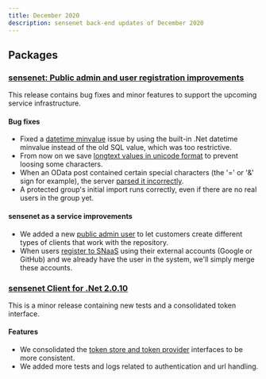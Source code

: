 ```yaml
---
title: December 2020
description: sensenet back-end updates of December 2020
---
```


## Packages

### [sensenet: Public admin and user registration improvements](https://github.com/SenseNet/sensenet/releases/tag/publicadmin-registration)

This release contains bug fixes and minor features to support the upcoming service infrastructure.

#### Bug fixes
- Fixed a [datetime minvalue](https://github.com/sensenet/sensenet/issues/1206) issue by using the built-in .Net datetime minvalue instead of the old SQL value, which was too restrictive.
- From now on we save [longtext values in unicode format](https://github.com/sensenet/sensenet/issues/1149) to prevent loosing some characters.
- When an OData post contained certain special characters (the '=' or '&' sign for example), the server [parsed it incorrectly](https://github.com/sensenet/sn-client-dotnet/issues/50).
- A protected group's initial import runs correctly, even if there are no real users in the group yet.

#### sensenet as a service improvements
- We added a new [public admin user](https://github.com/sensenet/sensenet/issues/1156) to let customers create different types of clients that work with the repository.
- When users [register to SNaaS](https://github.com/sensenet/sensenet/issues/1156) using their external accounts (Google or GitHub) and we already have the user in the system, we'll simply merge these accounts.

### [sensenet Client for .Net 2.0.10](https://github.com/SenseNet/sn-client-dotnet/releases/tag/v2.0.10)

This is a minor release containing new tests and a consolidated token interface.

#### Features
- We consolidated the [token store and token provider](https://github.com/sensenet/sn-client-dotnet/issues/55) interfaces to be more consistent.
- We added more tests and logs related to authentication and url handling.